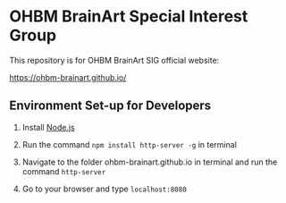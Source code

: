# OHBM BrainArt Special Interest Group 

This repository is for OHBM BrainArt SIG official website:

https://ohbm-brainart.github.io/


## Environment Set-up for Developers

1. Install [Node.js](https://kinsta.com/blog/how-to-install-node-js/)

2. Run the command `npm install http-server -g` in terminal

3. Navigate to the folder ohbm-brainart.github.io in terminal and run the command `http-server`

4. Go to your browser and type `localhost:8080`